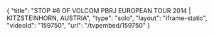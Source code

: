 {
    "title": "STOP #6 OF VOLCOM PBRJ EUROPEAN TOUR 2014 | KITZSTEINHORN, AUSTRIA",
    "type": "solo",
    "layout": "iframe-static",
    "videoId": "159750",
    "url": "\/tvpembed\/159750"
}